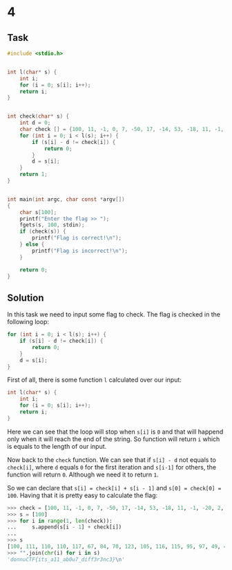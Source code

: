 # 4

## Task

```C
#include <stdio.h>


int l(char* s) {
	int i;
	for (i = 0; s[i]; i++);
	return i;
}


int check(char* s) {
	int d = 0;
	char check [] = {100, 11, -1, 0, 7, -50, 17, -14, 53, -18, 11, -1, -20, 2, -48, 0, 46, 2, 1, -50, 69, -62, 40, 5, 5, -3, 0, -51, 63, -63, 59, -11, -48, 74, -115};
	for (int i = 0; i < l(s); i++) {
		if (s[i] - d != check[i]) {
			return 0;
		}
		d = s[i];
	}
	return 1;
}


int main(int argc, char const *argv[])
{
	char s[100];
	printf("Enter the flag >> ");
	fgets(s, 100, stdin);
	if (check(s)) {
		printf("Flag is correct!\n");
	} else {
		printf("Flag is incorrect!\n");
	}

	return 0;
}
```

## Solution

In this task we need to input some flag to check. The flag is checked in the following loop:

```C
for (int i = 0; i < l(s); i++) {
	if (s[i] - d != check[i]) {
		return 0;
	}
	d = s[i];
}
```

First of all, there is some function `l` calculated over our input:

```C
int l(char* s) {
	int i;
	for (i = 0; s[i]; i++);
	return i;
}
```

Here we can see that the loop will stop when `s[i]` is `0` and that will happend only when it will reach the end of the string. So function will return `i` which is equals to the length of our input.

Now back to the `check` function. We can see that if `s[i] - d` not equals to `check[i]`, where `d` equals `0` for the first iteration and `s[i-1]` for others, the function will return `0`. Although we need it to return `1`.

So we can declare that `s[i] = check[i] + s[i - 1]` and `s[0] = check[0] = 100`. Having that it is pretty easy to calculate the flag:

```Python
>>> check = [100, 11, -1, 0, 7, -50, 17, -14, 53, -18, 11, -1, -20, 2, -48, 0, 46, 2, 1, -50, 69, -62, 40, 5, 5, -3, 0, -51, 63, -63, 59, -11, -48, 74, -115]
>>> s = [100]
>>> for i in range(1, len(check)):
...     s.append(s[i - 1] + check[i])
... 
>>> s
[100, 111, 110, 110, 117, 67, 84, 70, 123, 105, 116, 115, 95, 97, 49, 49, 95, 97, 98, 48, 117, 55, 95, 100, 105, 102, 102, 51, 114, 51, 110, 99, 51, 125, 10]
>>> "".join(chr(i) for i in s)
'donnuCTF{its_a11_ab0u7_diff3r3nc3}\n'

```